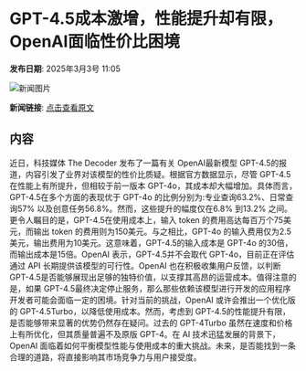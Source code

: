 # GPT-4.5成本激增，性能提升却有限，OpenAI面临性价比困境

**发布日期**: 2025年3月3号 11:05

![新闻图片](https://pic.chinaz.com/picmap/thumb/202302112107341554_1.jpg)

**新闻链接**: [点击查看原文](https://www.aibase.com/zh/news/15878)

## 内容

近日，科技媒体 The Decoder 发布了一篇有关 OpenAI最新模型 GPT-4.5的报道，内容引发了业界对该模型的性价比质疑。根据官方数据显示，尽管 GPT-4.5在性能上有所提升，但相较于前一版本 GPT-4o，其成本却大幅增加。具体而言，GPT-4.5在多个方面的表现优于 GPT-4o 的比例分别为:专业查询63.2%、日常查询57% 以及创意任务56.8%。然而，这些提升的幅度仅在6.8% 到13.2% 之间。更令人瞩目的是，GPT-4.5在使用成本上，输入 token 的费用高达每百万个75美元，而输出 token 的费用则为150美元。与之相比，GPT-4o 的输入费用仅为2.5美元，输出费用为10美元。这意味着，GPT-4.5的输入成本是 GPT-4o 的30倍，而输出成本是15倍。OpenAI 表示，GPT-4.5并不会取代 GPT-4o，目前正在评估通过 API 长期提供该模型的可行性。OpenAI 也在积极收集用户反馈，以判断 GPT-4.5是否能够展现出足够的独特价值，以支撑其高昂的运营成本。值得注意的是，如果 GPT-4.5最终决定停止服务，那么那些依赖该模型进行开发的应用程序开发者可能会面临一定的困境。针对当前的挑战，OpenAI 或许会推出一个优化版的 GPT-4.5Turbo，以降低使用成本。然而，考虑到 GPT-4.5的性能提升有限，是否能够带来显著的优势仍然存在疑问。过去的 GPT-4Turbo 虽然在速度和价格上有所优化，但其质量普遍不及原版 GPT-4。在 AI 技术迅猛发展的背景下，OpenAI 面临着如何平衡模型性能与使用成本的重大挑战。未来，是否能找到一条合理的道路，将直接影响其市场竞争力与用户接受度。
